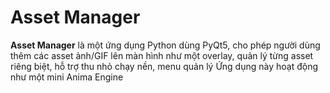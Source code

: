 # Asset Manager

**Asset Manager** là một ứng dụng Python dùng PyQt5, cho phép người dùng thêm các asset ảnh/GIF lên màn hình như một overlay, quản lý từng asset riêng biệt, hỗ trợ thu nhỏ chạy nền, menu quản lý
Ứng dụng này hoạt động như một mini Anima Engine

